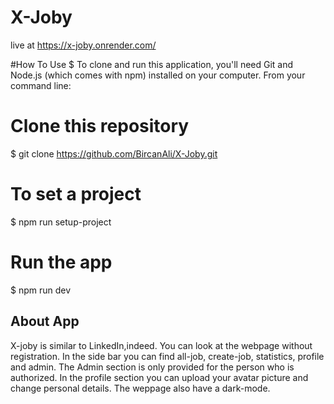 # X-Joby  
live at https://x-joby.onrender.com/

#How To Use
$ To clone and run this application, you'll need Git and Node.js (which comes with npm) installed on your computer. From your command line:

# Clone this repository
$ git clone https://github.com/BircanAli/X-Joby.git

# To set a project
$ npm run setup-project

# Run the app
$ npm run dev

## About App
 X-joby is similar to LinkedIn,indeed.
 You can look at the webpage without registration. In the side bar you can find all-job, create-job, statistics, profile and admin.
 The Admin section is only provided for the person who is authorized.
 In the profile section you can upload your avatar picture and change personal details.
 The weppage also have a dark-mode.


